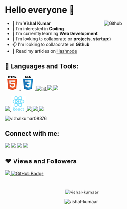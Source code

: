 # Hello everyone 👋

<img width="35%" align="right" alt="Github" src="https://user-images.githubusercontent.com/48678280/88862734-4903af80-d201-11ea-968b-9c939d88a37c.gif" />


- 👋 I’m **Vishal Kumar**
- 👀 I’m interested in **Coding**
- 🌱 I’m currently learning **Web Development**
- 💞️ I’m looking to collaborate on **projects**, **startup**:)
- 📫 I'm looking to collaborate on **Github**
- 📝 Read my articles on [Hashnode](https://hashnode.com/@vishaalkumar "Click Me")

## 🚀 Languages and Tools:

<p align="left">
    <a href="https://www.w3.org/html/" target="_blank" rel="noreferrer"> <img src="https://raw.githubusercontent.com/devicons/devicon/master/icons/html5/html5-original-wordmark.svg" alt="html5" width="48" height="48"/> </a>
    <a href="https://www.w3schools.com/css/" target="_blank" rel="noreferrer"> <img src="https://raw.githubusercontent.com/devicons/devicon/master/icons/css3/css3-original-wordmark.svg" alt="css3" width="48" height="48"/> </a>
    <a href="https://git-scm.com/" target="_blank" rel="noreferrer"> <img src="https://www.vectorlogo.zone/logos/git-scm/git-scm-icon.svg" alt="git" width="48" height="48"/> </a>
    <a href="https://www.javascript.com/" target="_blank"> <img src="https://img.icons8.com/color/48/000000/javascript.png"/> </a>
    <a href="https://www.python.org" target="_blank"> <img src="https://img.icons8.com/color/48/000000/python.png"/> </a> 
    <br/>
    <br/>
    <a href="https://tailwindcss.com/" target="_blank"> <img src="https://img.icons8.com/color/48/000000/tailwindcss.png"/> </a>
    <a href="https://reactjs.org/" target="_blank" rel="noreferrer"> <img src="https://raw.githubusercontent.com/devicons/devicon/master/icons/react/react-original-wordmark.svg" alt="react" width="48" height="48"/> </a>
    <a href="https://nodejs.org" target="_blank"> <img src="https://img.icons8.com/color/48/000000/nodejs.png"/> </a>
    <a href="https://expressjs.com/" target="_blank"> <img src="https://img.icons8.com/office/48/express-js.png"/> </a>
    <a href="https://mongodb.com/" target="_blank"> <img src="https://img.icons8.com/color/48/000000/mongodb.png"/> </a>
</p>

<p ><img src="https://github-readme-stats.vercel.app/api/top-langs?username=vishalkumar08376&show_icons=true&locale=en&layout=compact" alt="vishalkumar08376" /></p>


## Connect with me:

<p align="left">

<a href = "https://www.linkedin.com/in/vishal-kumar-909758228/" target="_blank"><img src="https://img.icons8.com/fluent/48/000000/linkedin.png"/></a>
<a href = "https://www.instagram.com/_vishal.kumar07/" target="_blank"><img src="https://img.icons8.com/fluent/48/000000/instagram-new.png"></a>
<a href = "https://twitter.com/vishalkumar0837" target="_blank"><img src="https://img.icons8.com/fluent/48/000000/twitter.png"/></a>
<a href = "https://www.facebook.com/im.vishaal.kumar/" target="_blank"><img src="https://img.icons8.com/color/48/000000/facebook.png"/></a>

</p>

## ❤ Views and Followers
<p>
    <a href="https://github.com/vishal-kumaar/github-profile-views-counter">
        <img src="https://komarev.com/ghpvc/?username=vishal-kumaar">
    </a>
    <a href="https://github.com/vishal-kumaar?tab=followers"><img src="https://img.shields.io/github/followers/vishal-kumaar?label=Followers&style=social" alt="GitHub Badge"></a>
</p>

<br />

<p align="center">&nbsp;<img src="https://github-readme-stats.vercel.app/api?username=vishal-kumaar&show_icons=true&locale=en" alt="vishal-kumaar" /></p>

<p align="center"><img src="https://github-readme-streak-stats.herokuapp.com/?user=vishal-kumaar&" alt="vishal-kumaar" /></p>

